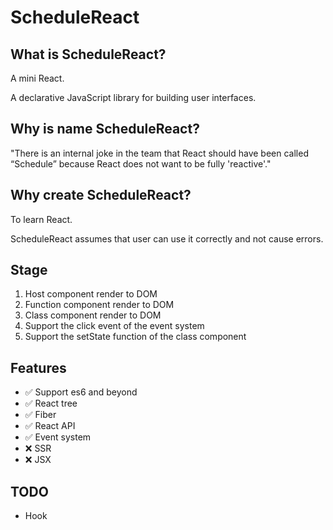 # ScheduleReact

## What is ScheduleReact?

A mini React.

A declarative JavaScript library for building user interfaces.

## Why is name ScheduleReact?

"There is an internal joke in the team that React should have been called “Schedule” because React does not want to be fully 'reactive'."

## Why create ScheduleReact?

To learn React.

ScheduleReact assumes that user can use it correctly and not cause errors.

## Stage

1. Host component render to DOM
2. Function component render to DOM
3. Class component render to DOM
4. Support the click event of the event system
5. Support the setState function of the class component

## Features

- ✅ Support es6 and beyond
- ✅ React tree
- ✅ Fiber
- ✅ React API
- ✅ Event system
- ❌ SSR
- ❌ JSX

## TODO

- Hook
